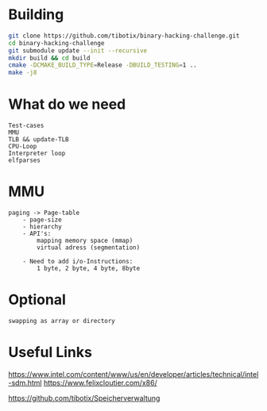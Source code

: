 


# Building

```sh
git clone https://github.com/tibotix/binary-hacking-challenge.git
cd binary-hacking-challenge
git submodule update --init --recursive
mkdir build && cd build
cmake -DCMAKE_BUILD_TYPE=Release -DBUILD_TESTING=1 ..
make -j8
```

# What do we need
    Test-cases
    MMU
    TLB && update-TLB
    CPU-Loop
    Interpreter loop
    elfparses

# MMU
    paging -> Page-table
        - page-size
        - hierarchy
        - API's:
            mapping memory space (mmap)
            virtual adress (segmentation)
            
        - Need to add i/o-Instructions:
            1 byte, 2 byte, 4 byte, 8byte

# Optional
    swapping as array or directory
    

# Useful Links

https://www.intel.com/content/www/us/en/developer/articles/technical/intel-sdm.html
https://www.felixcloutier.com/x86/

https://github.com/tibotix/Speicherverwaltung
